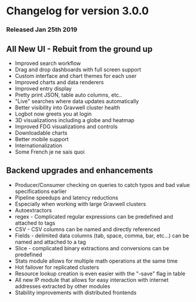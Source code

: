 # Changelog for version 3.0.0

### Released Jan 25th 2019

## All New UI - Rebuit from the ground up
* Improved search workflow
* Drag and drop dashboards with full screen support
* Custom interface and chart themes for each user
* Improved charts and data renderers
* Improved entry display
 * Pretty print JSON, table auto columns, etc..
* "Live" searches where data updates automatically
* Better visibility into Gravwell cluster health
* Logbot now greets you at login
* 3D visualizations including a globe and heatmap
* Improved FDG visualizations and controls
* Downloadable charts
* Better mobile support
* Internationalization
* Some French je ne sais quoi


## Backend upgrades and enhancements
* Producer/Consumer checking on queries to catch typos and bad value specifications earlier
* Pipeline speedups and latency reductions
 * Especially when working with large Gravwell clusters
* Autoextractors
 * regex - Complicated regular expressions can be predefined and attached to tags
 * CSV - CSV columns can be named and directly referenced
 * Fields - delimited data columns (tab, space, comma, bar, etc...) can be named and attached to a tag
 * Slice - complicated binary extractions and conversions can be predefined
* Stats module allows for multiple math operations at the same time
* Hot failover for replicated clusters
* Resource lookup creation is even easier with the "-save" flag in table
* All new IP module that allows for easy interaction with internet addresses extracted by other modules
* Stability improvements with distributed frontends
